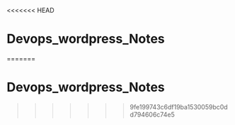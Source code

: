 <<<<<<< HEAD
# Devops_wordpress_Notes
=======
# Devops_wordpress_Notes
>>>>>>> 9fe199743c6df19ba1530059bc0dd794606c74e5
